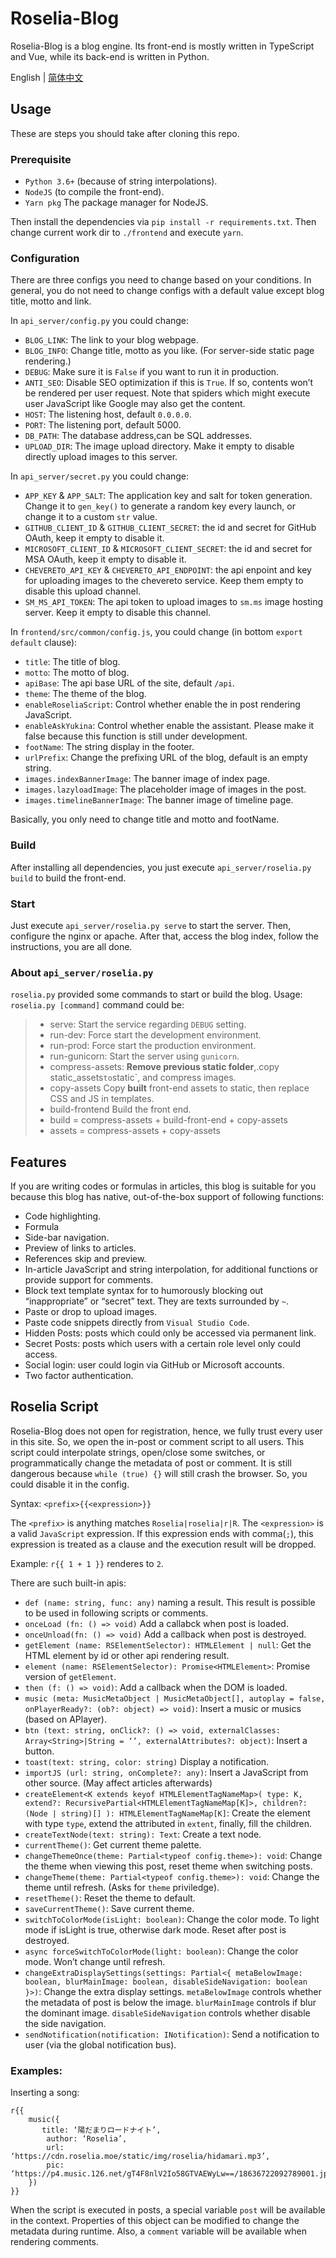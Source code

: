 # Roselia-Blog

Roselia-Blog is a blog engine. Its front-end is mostly written in TypeScript and Vue, while its back-end is written in Python.

English | [简体中文](./README-CN.md)

## Usage
These are steps you should take after cloning this repo.

### Prerequisite
* `Python 3.6+` (because of string interpolations).
* `NodeJS`  (to compile the front-end).
* `Yarn pkg` The package manager for NodeJS.

Then install the dependencies via `pip install -r requirements.txt`.
Then change current work dir to `./frontend` and execute `yarn`.

### Configuration
There are three configs you need to change based on your conditions.
In general, you do not need to change configs with a default value except blog title, motto and link.

In `api_server/config.py` you could change:
* `BLOG_LINK`: The link to your blog webpage.
* `BLOG_INFO`: Change title, motto as you like. (For server-side static page rendering.)
* `DEBUG`: Make sure it is `False` if you want to run it in production.
* `ANTI_SEO`: Disable SEO optimization if this is `True`. If so, contents won’t be rendered per user request. Note that spiders which might execute user JavaScript like Google may also get the content.
* `HOST`: The listening host, default `0.0.0.0`.
* `PORT`: The listening port, default 5000.
* `DB_PATH`: The database address,can be SQL addresses.
* `UPLOAD_DIR`: The image upload directory. Make it empty to disable directly upload images to this server.

In `api_server/secret.py` you could change:
* `APP_KEY` & `APP_SALT`: The application key and salt for token generation. Change it to `gen_key()` to generate a random key every launch, or change it to a custom `str` value.
* `GITHUB_CLIENT_ID` & `GITHUB_CLIENT_SECRET`: the id and secret for GitHub OAuth, keep it empty to disable it.
* `MICROSOFT_CLIENT_ID` & `MICROSOFT_CLIENT_SECRET`: the id and secret for MSA OAuth, keep it empty to disable it.
* `CHEVERETO_API_KEY` & `CHEVERETO_API_ENDPOINT`: the api enpoint and key for uploading images to the chevereto service. Keep them empty to disable this upload channel.
* `SM_MS_API_TOKEN`: The api token to upload images to `sm.ms` image hosting server. Keep it empty to disable this channel.

In `frontend/src/common/config.js`, you could change (in bottom `export default` clause):
* `title`: The title of blog.
* `motto`: The motto of blog.
* `apiBase`: The api base URL of the site, default `/api`.
* `theme`: The theme of the blog.
* `enableRoseliaScript`: Control whether enable the in post rendering JavaScript.
* `enableAskYukina`: Control whether enable the assistant. Please make it false because this function is still under development.
* `footName`: The string display in the footer.
* `urlPrefix`: Change the prefixing URL of the blog, default is an empty string.
* `images.indexBannerImage`: The banner image of index page.
* `images.lazyloadImage`: The placeholder image of images in the post.
* `images.timelineBannerImage`: The banner image of timeline page.

Basically, you only need to change title and motto and footName.

### Build
After installing all dependencies, you just execute `api_server/roselia.py build` to build the front-end.

### Start
Just execute `api_server/roselia.py serve` to start the server.
Then, configure the nginx or apache.
After that, access the blog index, follow the instructions, you are all done.

### About `api_server/roselia.py`
`roselia.py` provided some commands to start or build the blog. Usage: `roselia.py [command]`
command could be:
> * serve: Start the service regarding `DEBUG` setting.
> * run-dev: Force start the development environment.
> * run-prod: Force start the production environment.
> * run-gunicorn: Start the server using `gunicorn`.
> * compress-assets: **Remove previous static folder**,.copy static_assets` to `static`, and compress images.
> * copy-assets Copy **built** front-end assets to static, then replace CSS and JS in templates.
> * build-frontend Build the front end.
> * build = compress-assets + build-front-end + copy-assets
> * assets = compress-assets + copy-assets

## Features
If you are writing codes or formulas in articles, this blog is suitable for you because this blog has native, out-of-the-box support of following functions:
* Code highlighting.
* Formula
* Side-bar navigation.
* Preview of links to articles.
* References skip and preview.
* In-article JavaScript and string interpolation, for additional functions or provide support for comments.
* Block text template syntax for to humorously blocking out “inappropriate” or “secret” text. They are texts surrounded by `~`.
* Paste or drop to upload images.
* Paste code snippets directly from `Visual Studio Code`.
* Hidden Posts: posts which could only be accessed via permanent link.
* Secret Posts: posts which users with a certain role level only could access.
* Social login: user could login via GitHub or Microsoft accounts.
* Two factor authentication.

## Roselia Script
Roselia-Blog does not open for registration, hence, we fully trust every user in this site. So, we open the in-post or comment script to all users. This script could interpolate strings, open/close some switches, or programmatically change the metadata of post or comment. It is still dangerous because `while (true) {}` will still crash the browser. So, you could disable it in the config.

Syntax: `<prefix>{{<expression>}}`

The `<prefix>` is anything matches `Roselia|roselia|r|R`.  The `<expression>` is a valid `JavaScript` expression.
If this expression ends with comma(`;`), this expression is treated as a clause and the execution result will be dropped.

Example: `r{{ 1 + 1 }}` renderes to `2`.

There are such built-in apis:
* `def (name: string, func: any)` naming a result. This result is possible to be used in following scripts or comments.
* `onceLoad (fn: () => void)` Add a callabck when post is loaded.
* `onceUnload(fn: () => void)` Add a callback when post is destroyed.
* `getElement (name: RSElementSelector): HTMLElement | null`: Get the HTML element by id or other api rendering result. 
* `element (name: RSElementSelector): Promise<HTMLElement>`: Promise version of `getElement`.
* `then (f: () => void)`: Add a callback when the DOM is loaded.
* `music (meta: MusicMetaObject | MusicMetaObject[], autoplay = false, onPlayerReady?: (ob?: object) => void)`: Insert a music or musics (based on APlayer).
* `btn (text: string, onClick?: () => void, externalClasses: Array<String>|String = ‘’, externalAttributes?: object)`: Insert a button.
* `toast(text: string, color: string)` Display a notification.
* `importJS (url: string, onComplete?: any)`: Insert a JavaScript from other source. (May affect articles afterwards)
* `
createElement<K extends keyof HTMLElementTagNameMap>(
    type: K,
    extend?: RecursivePartial<HTMLElementTagNameMap[K]>,
    children?: (Node | string)[]
): HTMLElementTagNameMap[K]
`: Create the element with type `type`, extend the attributed in `extent`, finally, fill the children.
* `createTextNode(text: string): Text`: Create a text node.
* `currentTheme()`: Get current theme palette.
* `changeThemeOnce(theme: Partial<typeof config.theme>): void`: Change the theme when viewing this post, reset theme when switching posts.
* `changeTheme(theme: Partial<typeof config.theme>): void`: Change the theme until refresh. (Asks for `theme` priviledge).
* `resetTheme()`: Reset the theme to default.
* `saveCurrentTheme()`: Save current theme.
* `switchToColorMode(isLight: boolean)`: Change the color mode. To light mode if isLight is true, otherwise dark mode. Reset after post is destroyed.
* `async forceSwitchToColorMode(light: boolean)`: Change the color mode. Won’t change until refresh.
* `changeExtraDisplaySettings(settings: Partial<{
    metaBelowImage: boolean,
    blurMainImage: boolean,
    disableSideNavigation: boolean
  }>)`: Change the extra display settings. `metaBelowImage` controls whether the metadata of post is below the image.
`blurMainImage` controls if blur the dominant image. `disableSideNavigation` controls whether disable the side navigation.
* `sendNotification(notification: INotification)`: Send a notification to user (via the global notification bus).

### Examples:

Inserting a song:

```
r{{
    music({
       title: ‘陽だまりロードナイト’,
        author: ‘Roselia’,
        url: ‘https://cdn.roselia.moe/static/img/roselia/hidamari.mp3’,
        pic: ‘https://p4.music.126.net/gT4F8nlV2Io58GTVAEWyLw==/18636722092789001.jpg’
    })
}}
```

When the script is executed in posts, a special variable `post` will be available in the context.
Properties of this object can be modified to change the metadata during runtime. Also, a `comment` variable will be available when rendering comments.
